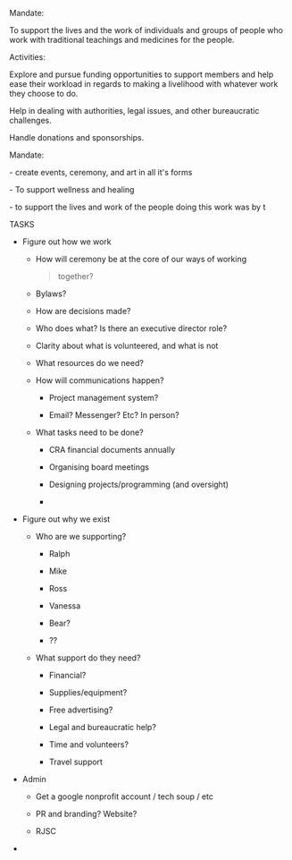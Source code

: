 Mandate:

To support the lives and the work of individuals and groups of people
who work with traditional teachings and medicines for the people.

Activities:

Explore and pursue funding opportunities to support members and help
ease their workload in regards to making a livelihood with whatever work
they choose to do.

Help in dealing with authorities, legal issues, and other bureaucratic
challenges.

Handle donations and sponsorships.


Mandate:

\- create events, ceremony, and art in all it's forms

\- To support wellness and healing

\- to support the lives and work of the people doing this work was by t

TASKS

-   Figure out how we work

    -   How will ceremony be at the core of our ways of working
        > together?

    -   Bylaws?

    -   How are decisions made?

    -   Who does what? Is there an executive director role?

    -   Clarity about what is volunteered, and what is not

    -   What resources do we need?

    -   How will communications happen?

        -   Project management system?

        -   Email? Messenger? Etc? In person?

    -   What tasks need to be done?

        -   CRA financial documents annually

        -   Organising board meetings

        -   Designing projects/programming (and oversight)

        -   

-   Figure out why we exist

    -   Who are we supporting?

        -   Ralph

        -   Mike

        -   Ross

        -   Vanessa

        -   Bear?

        -   ??

    -   What support do they need?

        -   Financial?

        -   Supplies/equipment?

        -   Free advertising?

        -   Legal and bureaucratic help?

        -   Time and volunteers?

        -   Travel support

-   Admin

    -   Get a google nonprofit account / tech soup / etc

    -   PR and branding? Website?

    -   RJSC

-   
